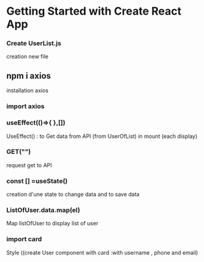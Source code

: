 # Getting Started with Create React App


### Create UserList.js
creation new file
## npm i axios
installation axios

### import axios

### useEffect(()=>{ },[])

  UseEffect() : to Get data from API (from UserOfList) in mount (each display)

### GET("")
 request get to API

### const [] =useState()
creation d'une state to change data and to save data
### ListOfUser.data.map(el)

Map listOfUser to display list of user

### import card 
Style ((create User component with card :with username , phone and email)
